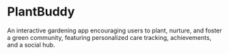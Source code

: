 # PlantBuddy
An interactive gardening app encouraging users to plant, nurture, and foster a green community, featuring personalized care tracking, achievements, and a social hub.

